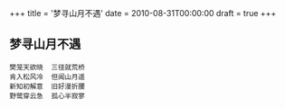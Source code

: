 +++
title = '梦寻山月不遇'
date = 2010-08-31T00:00:00
draft = true
+++
## 梦寻山月不遇

```text
樊笼天欲晓  三径就荒桥
肯入松风冷  但闻山月遥
新知初解意  旧好漫折腰
野鹭穿云急  孤心半寂寥
```
